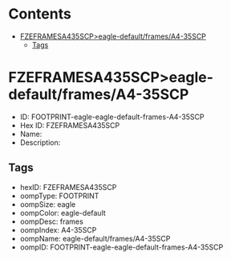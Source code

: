 



Contents
========

* [FZEFRAMESA435SCP>eagle-default/frames/A4-35SCP](#fzeframesa435scpeagle-defaultframesa4-35scp)
	* [Tags](#tags)

# FZEFRAMESA435SCP>eagle-default/frames/A4-35SCP

- ID: FOOTPRINT-eagle-eagle-default-frames-A4-35SCP
- Hex ID: FZEFRAMESA435SCP
- Name: 
- Description: 

## Tags

- hexID: FZEFRAMESA435SCP
- oompType: FOOTPRINT
- oompSize: eagle
- oompColor: eagle-default
- oompDesc: frames
- oompIndex: A4-35SCP
- oompName: eagle-default/frames/A4-35SCP
- oompID: FOOTPRINT-eagle-eagle-default-frames-A4-35SCP

